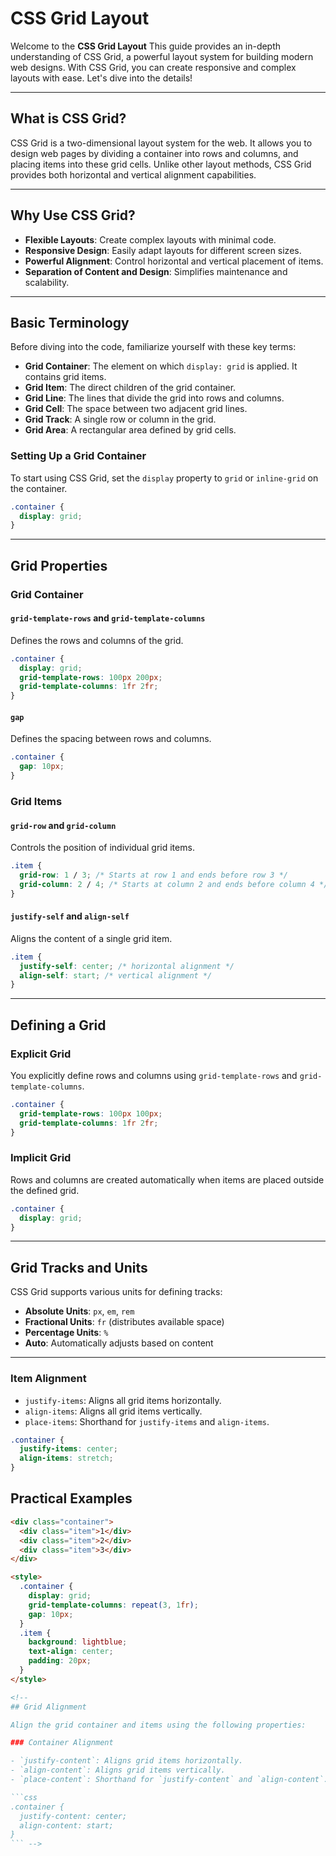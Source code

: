 # CSS Grid Layout

Welcome to the **CSS Grid Layout** This guide provides an in-depth understanding of CSS Grid, a powerful layout system for building modern web designs. With CSS Grid, you can create responsive and complex layouts with ease. Let's dive into the details!

---

## What is CSS Grid?

CSS Grid is a two-dimensional layout system for the web. It allows you to design web pages by dividing a container into rows and columns, and placing items into these grid cells. Unlike other layout methods, CSS Grid provides both horizontal and vertical alignment capabilities.

---

## Why Use CSS Grid?

- **Flexible Layouts**: Create complex layouts with minimal code.
- **Responsive Design**: Easily adapt layouts for different screen sizes.
- **Powerful Alignment**: Control horizontal and vertical placement of items.
- **Separation of Content and Design**: Simplifies maintenance and scalability.

---

## Basic Terminology

Before diving into the code, familiarize yourself with these key terms:

- **Grid Container**: The element on which `display: grid` is applied. It contains grid items.
- **Grid Item**: The direct children of the grid container.
- **Grid Line**: The lines that divide the grid into rows and columns.
- **Grid Cell**: The space between two adjacent grid lines.
- **Grid Track**: A single row or column in the grid.
- **Grid Area**: A rectangular area defined by grid cells.

### Setting Up a Grid Container

To start using CSS Grid, set the `display` property to `grid` or `inline-grid` on the container.

```css
.container {
  display: grid;
}
```

---

## Grid Properties

### Grid Container

#### `grid-template-rows` and `grid-template-columns`

Defines the rows and columns of the grid.

```css
.container {
  display: grid;
  grid-template-rows: 100px 200px;
  grid-template-columns: 1fr 2fr;
}
```

#### `gap`

Defines the spacing between rows and columns.

```css
.container {
  gap: 10px;
}
```

### Grid Items

#### `grid-row` and `grid-column`

Controls the position of individual grid items.

```css
.item {
  grid-row: 1 / 3; /* Starts at row 1 and ends before row 3 */
  grid-column: 2 / 4; /* Starts at column 2 and ends before column 4 */
}
```

#### `justify-self` and `align-self`

Aligns the content of a single grid item.

```css
.item {
  justify-self: center; /* horizontal alignment */
  align-self: start; /* vertical alignment */
}
```

---

## Defining a Grid

### Explicit Grid

You explicitly define rows and columns using `grid-template-rows` and `grid-template-columns`.

```css
.container {
  grid-template-rows: 100px 100px;
  grid-template-columns: 1fr 2fr;
}
```

### Implicit Grid

Rows and columns are created automatically when items are placed outside the defined grid.

```css
.container {
  display: grid;
}
```

---

## Grid Tracks and Units

CSS Grid supports various units for defining tracks:

- **Absolute Units**: `px`, `em`, `rem`
- **Fractional Units**: `fr` (distributes available space)
- **Percentage Units**: `%`
- **Auto**: Automatically adjusts based on content

---

### Item Alignment

- `justify-items`: Aligns all grid items horizontally.
- `align-items`: Aligns all grid items vertically.
- `place-items`: Shorthand for `justify-items` and `align-items`.

```css
.container {
  justify-items: center;
  align-items: stretch;
}
```

## Practical Examples

````html
<div class="container">
  <div class="item">1</div>
  <div class="item">2</div>
  <div class="item">3</div>
</div>

<style>
  .container {
    display: grid;
    grid-template-columns: repeat(3, 1fr);
    gap: 10px;
  }
  .item {
    background: lightblue;
    text-align: center;
    padding: 20px;
  }
</style>

<!-- 
## Grid Alignment

Align the grid container and items using the following properties:

### Container Alignment

- `justify-content`: Aligns grid items horizontally.
- `align-content`: Aligns grid items vertically.
- `place-content`: Shorthand for `justify-content` and `align-content`.

```css
.container {
  justify-content: center;
  align-content: start;
}
``` -->
````
